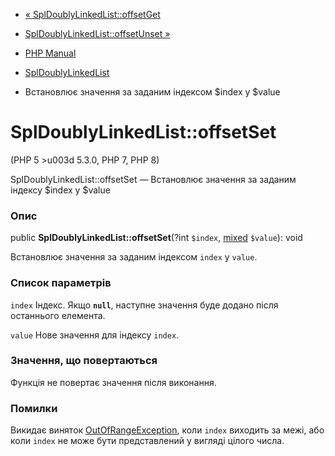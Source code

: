 - [«
SplDoublyLinkedList::offsetGet](spldoublylinkedlist.offsetget.md)
- [SplDoublyLinkedList::offsetUnset
»](spldoublylinkedlist.offsetunset.md)

- [PHP Manual](index.md)
- [SplDoublyLinkedList](class.spldoublylinkedlist.md)
- Встановлює значення за заданим індексом $index у $value

# SplDoublyLinkedList::offsetSet

(PHP 5 \>u003d 5.3.0, PHP 7, PHP 8)

SplDoublyLinkedList::offsetSet — Встановлює значення за заданим
індексу $index у $value

### Опис

public **SplDoublyLinkedList::offsetSet**(?int `$index`,
[mixed](language.types.declarations.md#language.types.declarations.mixed)
`$value`): void

Встановлює значення за заданим індексом `index` у `value`.

### Список параметрів

`index`
Індекс. Якщо **`null`**, наступне значення буде додано після
останнього елемента.

`value`
Нове значення для індексу `index`.

### Значення, що повертаються

Функція не повертає значення після виконання.

### Помилки

Викидає виняток
[OutOfRangeException](class.outofrangeexception.md), коли `index`
виходить за межі, або коли `index` не може бути представлений у вигляді
цілого числа.
